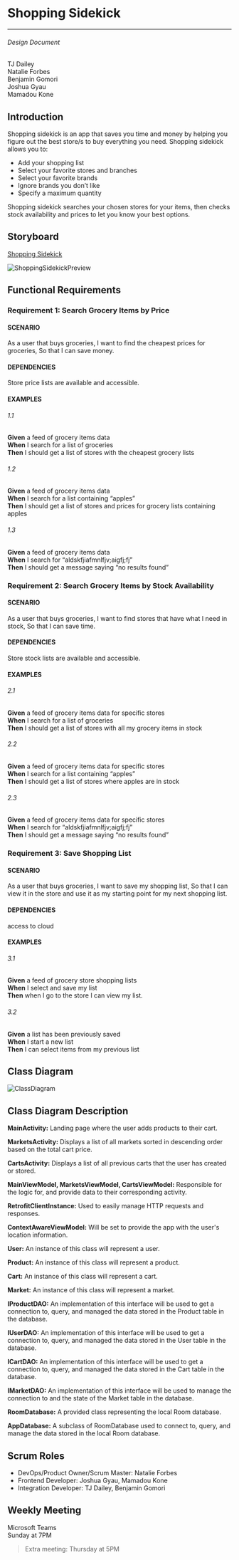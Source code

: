 # Shopping Sidekick
---
###### Design Document

TJ Dailey  
Natalie Forbes  
Benjamin Gomori  
Joshua Gyau  
Mamadou Kone

## Introduction

Shopping sidekick is an app that saves you time and money by helping you figure out the best store/s to buy everything you need. Shopping sidekick allows you to:
-	Add your shopping list
-	Select your favorite stores and branches
-	Select your favorite brands
-	Ignore brands you don’t like
-	Specify a maximum quantity 

Shopping sidekick searches your chosen stores for your items, then checks stock availability and prices to let you know your best options. 
## Storyboard
[Shopping Sidekick](https://projects.invisionapp.com/prototype/ckkhhheid002wmg01p4rl98gv/play)

![ShoppingSidekickPreview](https://user-images.githubusercontent.com/64596547/106222273-2c930080-61ad-11eb-9c5a-90e546288892.png)

## Functional Requirements

### Requirement 1: Search Grocery Items by Price
#### SCENARIO
As a user that buys groceries,
I want to find the cheapest prices for groceries,
So that I can save money.
#### DEPENDENCIES
Store price lists are available and accessible.

#### EXAMPLES
###### 1.1
**Given** a feed of grocery items data  
**When** I search for a list of groceries  
**Then** I should get a list of stores with the cheapest grocery lists

###### 1.2
**Given** a feed of grocery items data  
**When** I search for a list containing “apples”  
**Then** I should get a list of stores and prices for grocery lists containing apples

###### 1.3
**Given** a feed of grocery items data  
**When** I search for “aldskfjiafmnlfjv;aigfj;fj”  
**Then** I should get a message saying “no results found”

### Requirement 2: Search Grocery Items by Stock Availability
#### SCENARIO
As a user that buys groceries,
I want to find stores that have what I need in stock,
So that I can save time.
#### DEPENDENCIES
Store stock lists are available and accessible.

#### EXAMPLES
###### 2.1
**Given** a feed of grocery items data for specific stores  
**When** I search for a list of groceries  
**Then** I should get a list of stores with all my grocery items in stock

###### 2.2
**Given** a feed of grocery items data for specific stores  
**When** I search for a list containing “apples”  
**Then** I should get a list of stores where apples are in stock

###### 2.3
**Given** a feed of grocery items data for specific stores  
**When** I search for “aldskfjiafmnlfjv;aigfj;fj”  
**Then** I should get a message saying “no results found”

### Requirement 3: Save Shopping List
#### SCENARIO
As a user that buys groceries,
I want to save my shopping list,
So that I can view it in the store and use it as my starting point for my next shopping list.
#### DEPENDENCIES
access to cloud
#### EXAMPLES
###### 3.1
**Given** a feed of grocery store shopping lists  
**When** I select and save my list  
**Then** when I go to the store I can view my list.

###### 3.2
**Given** a list has been previously saved  
**When** I start a new list  
**Then** I can select items from my previous list

## Class Diagram
![ClassDiagram](https://user-images.githubusercontent.com/64596547/106208442-6229f080-6191-11eb-8ae0-6560272eb416.png)
## Class Diagram Description
**MainActivity:** Landing page where the user adds products to their cart. 

**MarketsActivity:** Displays a list of all markets sorted in descending order based on the total cart price. 

**CartsActivity:** Displays a list of all previous carts that the user has created or stored. 

**MainViewModel, MarketsViewModel, CartsViewModel:** Responsible for the logic for, and provide data to their corresponding activity. 

**RetrofitClientInstance:** Used to easily manage HTTP requests and responses. 

**ContextAwareViewModel:** Will be set to provide the app with the user's location information. 

**User:** An instance of this class will represent a user. 

**Product:** An instance of this class will represent a product. 

**Cart:** An instance of this class will represent a cart. 

**Market:** An instance of this class will represent a market. 

**IProductDAO:** An implementation of this interface will be used to get a connection to, query, and managed the data stored in the Product table in the database. 

**IUserDAO:** An implementation of this interface will be used to get a connection to, query, and managed the data stored in the User table in the database. 

**ICartDAO:** An implementation of this interface will be used to get a connection to, query, and managed the data stored in the Cart table in the database. 

**IMarketDAO:** An implementation of this interface will be used to manage the connection to and the state of the Market table in the database. 

**RoomDatabase:** A provided class representing the local Room database. 

**AppDatabase:** A subclass of RoomDatabase used to connect to, query, and manage the data stored in the local Room database. 
## Scrum Roles

-	DevOps/Product Owner/Scrum Master: Natalie Forbes
-	Frontend Developer: Joshua Gyau, Mamadou Kone
-	Integration Developer: TJ Dailey, Benjamin Gomori
## Weekly Meeting

Microsoft Teams  
Sunday at 7PM
> Extra meeting: Thursday at 5PM


